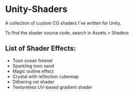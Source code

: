 Unity-Shaders
=============

A collection of custom CG shaders I've written for Unity.

To find the shader source code, search in Assets > Shaders

## List of Shader Effects:

* Toon ocean fresnel
* Sparkling toon sand
* Magic outline effect
* Crystal with reflection cubemap
* Dithering cel shader
* Textureless UV-based gradient shader
